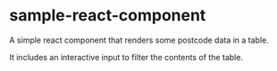 # sample-react-component

A simple react component that renders some postcode data in a table.
 
It includes an interactive input to filter the contents of the table.
